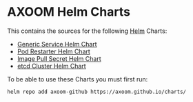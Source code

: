 # AXOOM Helm Charts

This contains the sources for the following [Helm](https://helm.sh/) Charts:
- [Generic Service Helm Chart](charts/generic-service/README.md)
- [Pod Restarter Helm Chart](charts/pod-restarter/README.md)
- [Image Pull Secret Helm Chart](charts/image-pull-secret/README.md)
- [etcd Cluster Helm Chart](charts/etcd-cluster/README.md)

To be able to use these Charts you must first run:

    helm repo add axoom-github https://axoom.github.io/charts/
